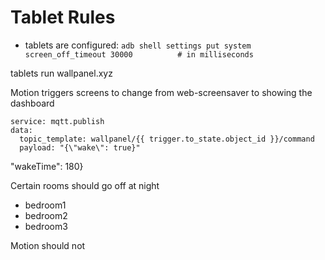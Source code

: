 # Tablet Rules

- tablets are configured:
`adb shell settings put system screen_off_timeout 30000          # in milliseconds`

tablets run wallpanel.xyz

Motion triggers screens to change from web-screensaver to showing the dashboard

```
service: mqtt.publish
data:
  topic_template: wallpanel/{{ trigger.to_state.object_id }}/command
  payload: "{\"wake\": true}"
```

"wakeTime": 180}




Certain rooms should go off at night
- bedroom1
- bedroom2
- bedroom3

Motion should not 